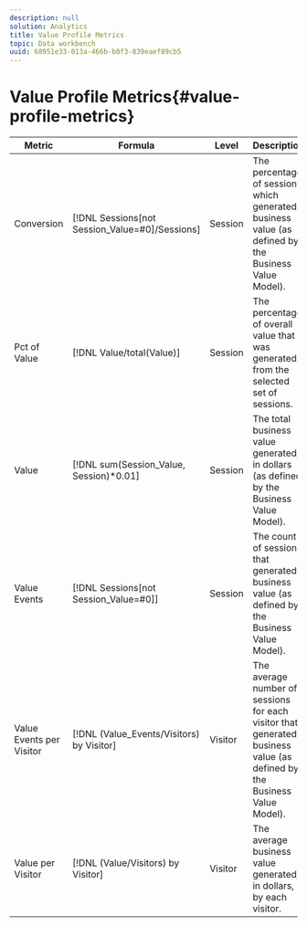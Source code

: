 ```yaml
---
description: null
solution: Analytics
title: Value Profile Metrics
topic: Data workbench
uuid: 68951e33-013a-466b-b0f3-839eaef89cb5
---
```


# Value Profile Metrics{#value-profile-metrics}

|  Metric  | Formula  | Level  | Description  |
|---|---|---|---|
|  Conversion  | [!DNL Sessions[not Session_Value=#0]/Sessions]  | Session  | The percentage of sessions which generated business value (as defined by the Business Value Model).  |
|  Pct of Value  | [!DNL Value/total(Value)]  | Session  | The percentage of overall value that was generated from the selected set of sessions.  |
|  Value  | [!DNL sum(Session_Value, Session)*0.01]  | Session  | The total business value generated, in dollars (as defined by the Business Value Model).  |
|  Value Events  | [!DNL Sessions[not Session_Value=#0]]  | Session  | The count of sessions that generated business value (as defined by the Business Value Model).  |
|  Value Events per Visitor  | [!DNL (Value_Events/Visitors) by Visitor]  | Visitor  | The average number of sessions for each visitor that generated business value (as defined by the Business Value Model).  |
|  Value per Visitor  | [!DNL (Value/Visitors) by Visitor]  | Visitor  | The average business value generated, in dollars, by each visitor.|
